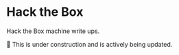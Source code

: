 # Hack the Box
Hack the Box machine write ups.

🧰 This is under construction and is actively being updated.
